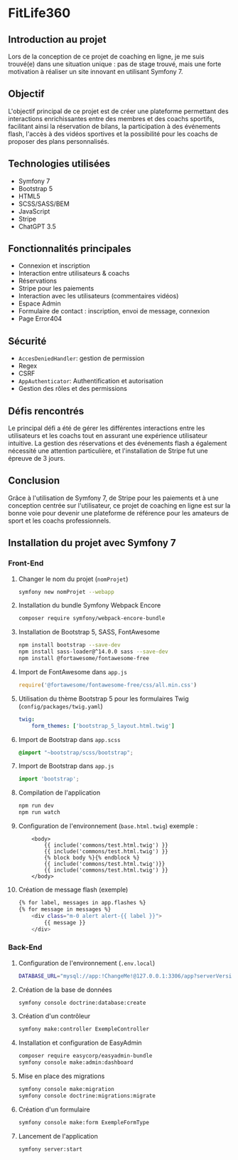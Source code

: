 # FitLife360

## Introduction au projet
Lors de la conception de ce projet de coaching en ligne, je me suis trouvé(e) dans une situation unique : pas de stage trouvé, mais une forte motivation à réaliser un site innovant en utilisant Symfony 7.

## Objectif
L'objectif principal de ce projet est de créer une plateforme permettant des interactions enrichissantes entre des membres et des coachs sportifs, facilitant ainsi la réservation de bilans, la participation à des événements flash, l'accès à des vidéos sportives et la possibilité pour les coachs de proposer des plans personnalisés.

## Technologies utilisées
- Symfony 7
- Bootstrap 5
- HTML5
- SCSS/SASS/BEM
- JavaScript
- Stripe
- ChatGPT 3.5

## Fonctionnalités principales
- Connexion et inscription
- Interaction entre utilisateurs & coachs
- Réservations
- Stripe pour les paiements
- Interaction avec les utilisateurs (commentaires vidéos)
- Espace Admin
- Formulaire de contact : inscription, envoi de message, connexion
- Page Error404

## Sécurité
- `AccesDeniedHandler`: gestion de permission
- Regex
- CSRF
- `AppAuthenticator`: Authentification et autorisation
- Gestion des rôles et des permissions

## Défis rencontrés
Le principal défi a été de gérer les différentes interactions entre les utilisateurs et les coachs tout en assurant une expérience utilisateur intuitive. La gestion des réservations et des événements flash a également nécessité une attention particulière, et l'installation de Stripe fut une épreuve de 3 jours.

## Conclusion
Grâce à l'utilisation de Symfony 7, de Stripe pour les paiements et à une conception centrée sur l'utilisateur, ce projet de coaching en ligne est sur la bonne voie pour devenir une plateforme de référence pour les amateurs de sport et les coachs professionnels.

## Installation du projet avec Symfony 7

### Front-End
1. Changer le nom du projet (`nomProjet`)
    ```bash
    symfony new nomProjet --webapp
    ```

2. Installation du bundle Symfony Webpack Encore
    ```bash
    composer require symfony/webpack-encore-bundle
    ```

3. Installation de Bootstrap 5, SASS, FontAwesome
    ```bash
    npm install bootstrap --save-dev
    npm install sass-loader@^14.0.0 sass --save-dev
    npm install @fortawesome/fontawesome-free
    ```

4. Import de FontAwesome dans `app.js`
    ```javascript
    require('@fortawesome/fontawesome-free/css/all.min.css')
    ```

5. Utilisation du thème Bootstrap 5 pour les formulaires Twig (`config/packages/twig.yaml`)
    ```yaml
    twig:
        form_themes: ['bootstrap_5_layout.html.twig']
    ```

6. Import de Bootstrap dans `app.scss`
    ```scss
    @import "~bootstrap/scss/bootstrap";
    ```

7. Import de Bootstrap dans `app.js`
    ```javascript
    import 'bootstrap';
    ```

8. Compilation de l'application
    ```bash
    npm run dev
    npm run watch
    ```

9. Configuration de l'environnement (`base.html.twig`) exemple :
    ```twig
        <body>
            {{ include('commons/test.html.twig') }}
            {{ include('commons/test.html.twig') }}
            {% block body %}{% endblock %}
            {{ include('commons/test.html.twig')}}
            {{ include('commons/test.html.twig') }}
        </body>
    ```

10. Création de message flash (exemple)
    ```bash
    {% for label, messages in app.flashes %}
    {% for message in messages %}
        <div class="m-0 alert alert-{{ label }}">
            {{ message }}
        </div>
    ```
    
### Back-End
1. Configuration de l'environnement (`.env.local`)
    ```bash
    DATABASE_URL="mysql://app:!ChangeMe!@127.0.0.1:3306/app?serverVersion=8.0.32&charset=utf8mb4"
    ```

2. Création de la base de données
    ```bash
    symfony console doctrine:database:create
    ```

3. Création d'un contrôleur
    ```bash
    symfony make:controller ExempleController
    ```

4. Installation et configuration de EasyAdmin
    ```bash
    composer require easycorp/easyadmin-bundle
    symfony console make:admin:dashboard
    ```

5. Mise en place des migrations
    ```bash
    symfony console make:migration
    symfony console doctrine:migrations:migrate
    ```

6. Création d'un formulaire
    ```bash
    symfony console make:form ExempleFormType
    ```

7. Lancement de l'application
    ```bash
    symfony server:start
    ```
